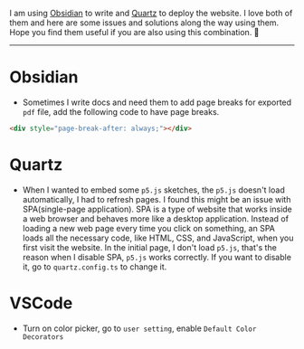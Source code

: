 I am using [Obsidian](https://obsidian.md/) to write and [Quartz](https://quartz.jzhao.xyz/) to deploy the website. I love both of them and here are some issues and solutions along the way using them. Hope you find them useful if you are also using this combination. 🔩

---
# Obsidian
- Sometimes I write docs and need them to add page breaks for exported `pdf` file, add the following code to have page breaks.
```html
<div style="page-break-after: always;"></div>
```
# Quartz
- When I wanted to embed some `p5.js` sketches, the `p5.js` doesn't load automatically, I had to refresh pages. I found this might be an issue with SPA(single-page application). SPA is a type of website that works inside a web browser and behaves more like a desktop application. Instead of loading a new web page every time you click on something, an SPA loads all the necessary code, like HTML, CSS, and JavaScript, when you first visit the website. In the initial page, I don't load `p5.js`, that's the reason when I disable SPA, `p5.js` works correctly. If you want to disable it, go to `quartz.config.ts` to change it.
# VSCode
- Turn on color picker, go to `user setting`, enable `Default Color Decorators`